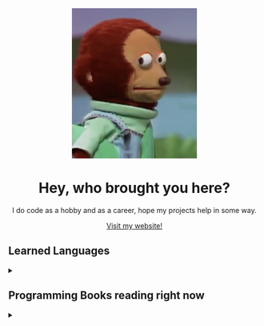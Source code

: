 <div align="center">

<img src="https://github.com/Coalemus/Coalemus/blob/main/susgiphy.gif" alt="put that away" width="250" height="300">

# Hey, who brought you here?

I do code as a hobby and as a career, hope my projects help in some way.

<a href="https://wardo-portfolio.vercel.app">Visit my website!</a>

</div>

<h2>Learned Languages</h2>

<details>
<summary></summary>

- HTML

- CSS  

- Javascript
 
- SQL

- Python

- C++

</details>

<h2>Programming Books reading right now</h2>
<details>
 <summary></summary>

- Automate the Boring Stuff with Python
 
- Cracking the Coding Interview

- Algorithms in a Nutshell

- Mathematics for Machine learning

</details>
